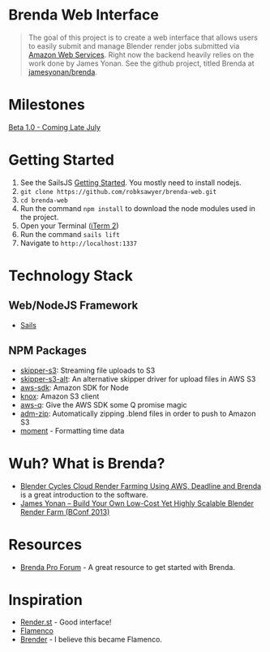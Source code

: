 # Brenda Web Interface
> The goal of this project is to create a web interface that allows users to easily submit and manage Blender render jobs submitted via [Amazon Web Services](http://aws.amazon.com/). Right now the backend heavily relies on the work done by James Yonan. See the github project, titled Brenda at [jamesyonan/brenda](https://github.com/jamesyonan/brenda).

# Milestones

[Beta 1.0 - Coming Late July](https://github.com/robksawyer/brenda-web/milestones/Beta%20Version%201.0)

# Getting Started

1. See the SailsJS [Getting Started](http://sailsjs.org/#!/getStarted). You mostly need to install nodejs.
1. `git clone https://github.com/robksawyer/brenda-web.git`
1. `cd brenda-web`
1. Run the command `npm install` to download the node modules used in the project.
1. Open your Terminal ([iTerm 2](https://www.iterm2.com/))
1. Run the command `sails lift`
1. Navigate to `http://localhost:1337`

# Technology Stack

## Web/NodeJS Framework
- [Sails](http://sailsjs.org)

## NPM Packages
- [skipper-s3](https://www.npmjs.com/package/skipper-s3): Streaming file uploads to S3
- [skipper-s3-alt](https://www.npmjs.com/package/skipper-s3-alt): An alternative skipper driver for upload files in AWS S3
- [aws-sdk](https://www.npmjs.com/package/aws-sdk): Amazon SDK for Node
- [knox](https://www.npmjs.com/package/knox): Amazon S3 client
- [aws-q](https://www.npmjs.com/package/aws-q): Give the AWS SDK some Q promise magic
- [adm-zip](https://www.npmjs.com/package/adm-zip): Automatically zipping .blend files in order to push to Amazon S3
- [moment](http://momentjs.com/) - Formatting time data


# Wuh? What is Brenda?
- [Blender Cycles Cloud Render Farming Using AWS, Deadline and Brenda](https://www.youtube.com/watch?v=NkZ60lF-nKM) is a great introduction to the software.
- [James Yonan – Build Your Own Low-Cost Yet Highly Scalable Blender Render Farm (BConf 2013)](http://www.youtube.com/watch?v=_Oqo383uviw)

# Resources
- [Brenda Pro Forum](http://brendapro.com/forum/) - A great resource to get started with Brenda.

# Inspiration
- [Render.st](https://render.st) - Good interface!
- [Flamenco](http://www.flamenco.io/)
- [Brender](http://www.brender-farm.org/) - I believe this became Flamenco.
